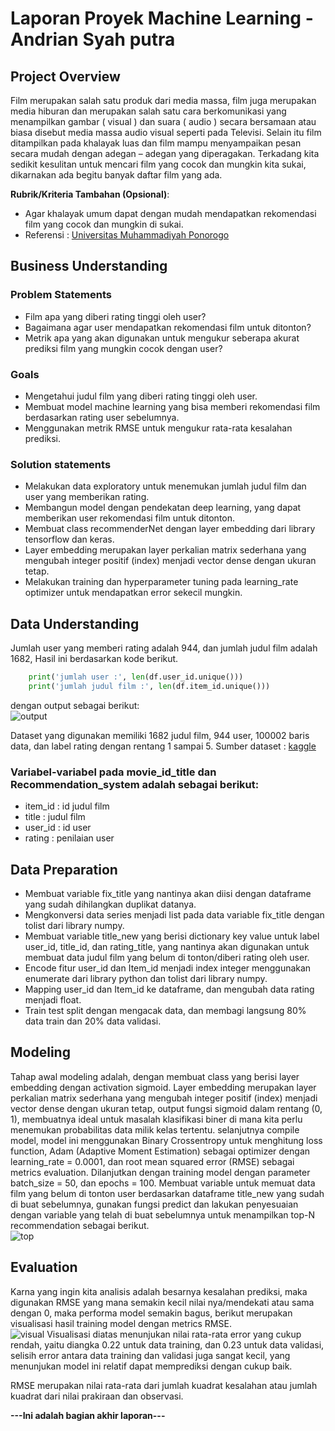 # Laporan Proyek Machine Learning - Andrian Syah putra

## Project Overview
Film merupakan salah satu produk dari media massa, film juga merupakan media hiburan dan merupakan salah satu cara berkomunikasi yang menampilkan gambar ( visual ) dan suara ( audio ) secara bersamaan atau biasa disebut media massa audio visual seperti pada Televisi. Selain itu film ditampilkan pada khalayak luas dan film mampu menyampaikan pesan secara mudah dengan adegan – adegan yang diperagakan. Terkadang kita sedikit kesulitan untuk mencari film yang cocok dan mungkin kita sukai, dikarnakan ada begitu banyak daftar film yang ada.

**Rubrik/Kriteria Tambahan (Opsional)**:
- Agar khalayak umum dapat dengan mudah mendapatkan rekomendasi film yang cocok dan mungkin di sukai.
- Referensi : [Universitas Muhammadiyah Ponorogo](http://eprints.umpo.ac.id/4237/2/BAB%20I.pdf#:~:text=A.%20Latar%20Belakang%20Masalah%20Film%20merupakan%20salah%20satu,dan%20merupakan%20salah%20satu%20cara%20berkomunikasi%20yang%20menampilkan) 

## Business Understanding

### Problem Statements
- Film apa yang diberi rating tinggi oleh user?
- Bagaimana agar user mendapatkan rekomendasi film untuk ditonton?
- Metrik apa yang akan digunakan untuk mengukur seberapa akurat prediksi film yang mungkin cocok dengan user?

### Goals
- Mengetahui judul film yang diberi rating tinggi oleh user.
- Membuat model machine learning yang bisa memberi rekomendasi film berdasarkan rating user sebelumnya.
- Menggunakan metrik RMSE untuk mengukur rata-rata kesalahan prediksi.

### Solution statements
- Melakukan data exploratory untuk menemukan jumlah judul film dan user yang memberikan rating.
- Membangun model dengan pendekatan deep learning, yang dapat memberikan user rekomendasi film untuk ditonton.
- Membuat class recommenderNet dengan layer embedding dari library tensorflow dan keras.
- Layer embedding merupakan layer perkalian matrix sederhana yang mengubah integer positif (index) menjadi vector dense dengan ukuran tetap.
- Melakukan training dan hyperparameter tuning pada learning_rate optimizer untuk mendapatkan error sekecil mungkin.

## Data Understanding
Jumlah user yang memberi rating adalah 944, dan jumlah judul film adalah 1682, Hasil ini berdasarkan kode berikut.
```python 
    print('jumlah user :', len(df.user_id.unique()))
    print('jumlah judul film :', len(df.item_id.unique()))
```
dengan output sebagai berikut:
\
![output](https://zippyimage.com/images/2021/11/16/a914136721934a32c7dddc94eb9a7796.png)

Dataset yang digunakan memiliki 1682 judul film, 944 user, 100002 baris data, dan label rating dengan rentang 1 sampai 5.
Sumber dataset : [kaggle](https://www.kaggle.com/zeeshanmulla/recommendation-system-movie/code)

### Variabel-variabel pada movie_id_title dan Recommendation_system adalah sebagai berikut:
- item_id : id judul film
- title : judul film
- user_id : id user
- rating : penilaian user

## Data Preparation

- Membuat variable fix_title yang nantinya akan diisi dengan dataframe yang sudah dihilangkan duplikat datanya.
- Mengkonversi data series menjadi list pada data variable fix_title dengan tolist dari library numpy.
- Membuat variable title_new yang berisi dictionary key value untuk label user_id, title_id, dan rating_title, yang nantinya akan digunakan untuk membuat data judul film yang belum di tonton/diberi rating oleh user.
- Encode fitur user_id dan Item_id menjadi index integer menggunakan enumerate dari library python dan tolist dari library numpy.
- Mapping user_id dan Item_id ke dataframe, dan mengubah data rating menjadi float.
- Train test split dengan mengacak data, dan membagi langsung 80% data train dan 20% data validasi.

## Modeling
Tahap awal modeling adalah, dengan membuat class yang berisi layer embedding dengan activation sigmoid. Layer embedding merupakan layer perkalian matrix sederhana yang mengubah integer positif (index) menjadi vector dense dengan ukuran tetap, output fungsi sigmoid dalam rentang (0, 1), membuatnya ideal untuk masalah klasifikasi biner di mana kita perlu menemukan probabilitas data milik kelas tertentu.
selanjutnya compile model, model ini menggunakan Binary Crossentropy untuk menghitung loss function, Adam (Adaptive Moment Estimation) sebagai optimizer dengan learning_rate = 0.0001, dan root mean squared error (RMSE) sebagai metrics evaluation. Dilanjutkan dengan training model dengan parameter batch_size = 50, dan epochs = 100. Membuat variable untuk memuat data film yang belum di tonton user berdasarkan dataframe title_new yang sudah di buat sebelumnya, gunakan fungsi predict dan lakukan penyesuaian dengan variable yang telah di buat sebelumnya untuk menampilkan top-N recommendation sebagai berikut.
\
![top](https://zippyimage.com/images/2021/11/18/501fdb447cd14c24fc2a2686013bcc08.png)
## Evaluation
Karna yang ingin kita analisis adalah besarnya kesalahan prediksi, maka digunakan RMSE yang mana semakin kecil nilai nya/mendekati atau sama dengan 0, maka performa model semakin bagus, berikut merupakan visualisasi hasil training model dengan metrics RMSE.
\
![visual](https://zippyimage.com/images/2021/11/16/fac426f1f73243b98c9015c4993a5fc3.png)
Visualisasi diatas menunjukan nilai rata-rata error yang cukup rendah, yaitu diangka 0.22 untuk data training, dan 0.23 untuk data validasi, selisih error antara data training dan validasi juga sangat kecil, yang menunjukan model ini relatif dapat memprediksi dengan cukup baik.

RMSE merupakan nilai rata-rata dari jumlah kuadrat kesalahan atau jumlah kuadrat dari nilai prakiraan dan observasi.


**---Ini adalah bagian akhir laporan---**
